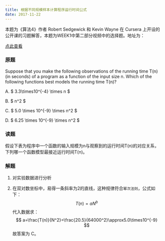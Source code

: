 ```yaml
---
title: 根据不同规模样本计算程序运行时间公式
date: 2017-11-22
---
```


本题为《算法4》作者 Robert Sedgewick 和 Kevin Wayne 在 Cursera 上开设的公开课的习题解答，本题为WEEK1中第二部分视频中的选择题。地址为：

[点此查看](https://www.coursera.org/learn/algorithms-part1/lecture/jmkCT/observations)


### 原题


Suppose that you make the following observations of the running time T(n)(in seconds) of a program as a function of the input size n. Which of the following functions best models the running time T(n)?



A. $ 3.3\times10^{-4} \times n $


B. $ n^2 $


C. $ 5.0 \times 10^{-9} \times n^2 $


D. $ 6.25 \times 10^{-9} \times n^2 $


### 读题


假设下表为程序中一个函数的输入规模为n与观察到的运行时间T(n)的对应关系，下列哪一个函数模型最接近运行时间T(n)。


### 解题


1. 对实验数据进行分析

2. 在双对数坐标中，易得一条斜率为2的直线，这种规律符合`幂次法则`，公式如下：$$ T(n) = aN^b $$代入数据求：$$ a=\frac{T(n)}{N^2}=\frac{20.5}{64000^2}\approx5.0\times10^{-9} $$故答案为 C。
